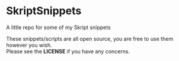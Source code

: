 # SkriptSnippets
A little repo for some of my Skript snippets

These snippets/scripts are all open source, you are free to use them however you wish.   
Please see the **LICENSE** if you have any concerns.
